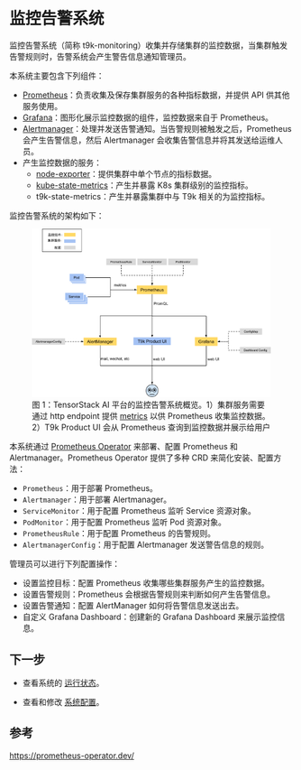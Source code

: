 # 监控告警系统

监控告警系统（简称 t9k-monitoring）收集并存储集群的监控数据，当集群触发告警规则时，告警系统会产生警告信息通知管理员。

本系统主要包含下列组件：

* <a target="_blank" rel="noopener noreferrer" href="https://prometheus.io/">Prometheus</a>：负责收集及保存集群服务的各种指标数据，并提供 API 供其他服务使用。
* <a target="_blank" rel="noopener noreferrer" href="https://grafana.com/">Grafana</a>：图形化展示监控数据的组件，监控数据来自于 Prometheus。
* <a target="_blank" rel="noopener noreferrer" href="https://prometheus.io/docs/alerting/latest/alertmanager/">Alertmanager</a>：处理并发送告警通知。当告警规则被触发之后，Prometheus 会产生告警信息，然后 Alertmanager 会收集告警信息并将其发送给运维人员。
* 产生监控数据的服务：
    * <a target="_blank" rel="noopener noreferrer" href="https://github.com/prometheus/node_exporter">node-exporter</a>：提供集群中单个节点的指标数据。 
    * <a target="_blank" rel="noopener noreferrer" href="https://github.com/kubernetes/kube-state-metrics">kube-state-metrics</a>：产生并暴露 K8s 集群级别的监控指标。
    * t9k-state-metrics：产生并暴露集群中与 T9k 相关的为监控指标。

监控告警系统的架构如下：

<figure class="architecture">
  <img alt="architecture" src="../assets/monitoring-and-log-system/monitoring-system/architecture.png" />
  <figcaption>图 1：TensorStack AI 平台的监控告警系统概览。1）集群服务需要通过 http endpoint 提供 <a target="_blank" rel="noopener noreferrer" href="https://prometheus.io/docs/instrumenting/writing_exporters/#metrics">metrics</a> 以供 Prometheus 收集监控数据。 2）T9k Product UI 会从 Prometheus 查询到监控数据并展示给用户</figcaption>
</figure>

本系统通过 <a target="_blank" rel="noopener noreferrer" href="https://prometheus-operator.dev/">Prometheus Operator</a> 来部署、配置 Prometheus 和 Alertmanager。Prometheus Operator 提供了多种 CRD 来简化安装、配置方法：

* `Prometheus`：用于部署 Prometheus。
* `Alertmanager`：用于部署 Alertmanager。
* `ServiceMonitor`：用于配置 Prometheus 监听 Service 资源对象。
* `PodMonitor`：用于配置 Prometheus 监听 Pod 资源对象。
* `PrometheusRule`：用于配置 Prometheus 的告警规则。
* `AlertmanagerConfig`：用于配置 Alertmanager 发送警告信息的规则。

管理员可以进行下列配置操作：

* 设置监控目标：配置 Prometheus 收集哪些集群服务产生的监控数据。
* 设置告警规则：Prometheus 会根据告警规则来判断如何产生告警信息。
* 设置告警通知：配置 AlertManager 如何将告警信息发送出去。
* 自定义 Grafana Dashboard：创建新的 Grafana Dashboard 来展示监控信息。

## 下一步

- 查看系统的 [运行状态](./sys-status.md)。

- 查看和修改 [系统配置](./sys-config.md)。

## 参考

<https://prometheus-operator.dev/>
